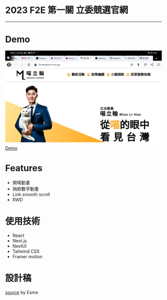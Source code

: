 # 2023 F2E 第一關 立委競選官網

---

# Demo

![](./public/cover.jpg)
[Demo](https://f2e-legislative.vercel.app/)


# Features

- 開場動畫
- 捐款數字動畫
- Link smooth scroll
- RWD

# 使用技術

- React
- Next.js
- NextUI
- Tailwind CSS
- Framer motion

# 設計稿

[source](https://2023.thef2e.com/users/12061579704041819355)
by Esme
